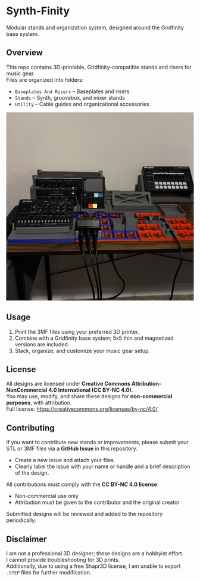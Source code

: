 # Synth-Finity

Modular stands and organization system, designed around the Gridfinity base system.

## Overview

This repo contains 3D-printable, Gridfinity-compatible stands and risers for music gear.  
Files are organized into folders:

- `Baseplates And Risers` – Baseplates and risers  
- `Stands` – Synth, groovebox, and mixer stands  
- `Utility` – Cable guides and organizational accessories  

![Preview of SynthFinity stands](Preview.jpeg)

## Usage

1. Print the 3MF files using your preferred 3D printer.  
2. Combine with a Gridfinity base system; 5x5 thin and magnetized versions are included.  
3. Stack, organize, and customize your music gear setup.  

## License

All designs are licensed under **Creative Commons Attribution-NonCommercial 4.0 International (CC BY-NC 4.0)**.  
You may use, modify, and share these designs for **non-commercial purposes**, with attribution.  
Full license: https://creativecommons.org/licenses/by-nc/4.0/

## Contributing

If you want to contribute new stands or improvements, please submit your STL or 3MF files via a **GitHub Issue** in this repository.  

- Create a new issue and attach your files.  
- Clearly label the issue with your name or handle and a brief description of the design.  

All contributions must comply with the **CC BY-NC 4.0 license**:  
- Non-commercial use only  
- Attribution must be given to the contributor and the original creator  

Submitted designs will be reviewed and added to the repository periodically.


## Disclaimer

I am not a professional 3D designer; these designs are a hobbyist effort.  
I cannot provide troubleshooting for 3D prints.  
Additionally, due to using a free Shapr3D license, I am unable to export `.STEP` files for further modification.



